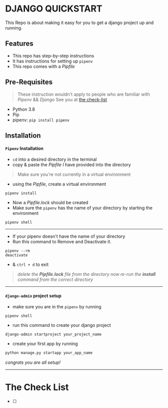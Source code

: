 # DJANGO QUICKSTART
This Repo is about making it easy for you to get a django project up and running.

## Features
- This repo has step-by-step instructions
- It has instructions for setting up `pipenv`
- This repo comes with a *Pipfile*



## Pre-Requisites
>These instruction wouldn't apply to people who are familiar with *Pipenv* && *Django*
>See you at [the check-list](#The-Check-List)
- Python 3.8 
- Pip
- pipenv: ```pip install pipenv```

## Installation

#### `Pipenv` Installation
- `cd` into a desired directory in the terminal
- copy & paste the *Pipfile* I have provided into the directory
>Make sure you're not currently in a virtual environment
- using the *Pipfile*, create a virtual environment
```shell
pipenv install
```
- Now a *Pipfile.lock* should be created
- Make sure the `pipenv` has the name of your directory by starting the environment

```shell
pipenv shell
```

---

- If your pipenv doesn't have the name of your directory
- Run this command to Remove and Deactivate it.

```shell
pipenv --rm
deactivate
```
- & `ctrl + d` to exit


><i>delete the **Pipfile.lock** file from the directory
>now re-run the **install** command from the correct directory</i>
---

#### `django-admin` project setup
- make sure you are in the `pipenv` by running
```shell
pipenv shell
```
- run this command to create your django project
```shell
django-admin startproject your_project_name
```
- create your first app by running
```python
python manage.py startapp your_app_name
```

*congrats you are all setup!*

---

# The Check List
 - [ ] 